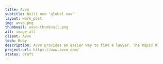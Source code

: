```yaml
---
title: Avvo
subtitle: Built new "global nav"
layout: work_post
img: avvo.png
thumbnail: avvo-thumbnail.png
alt: image-alt
client: Avvo
tech: Ruby
description: Avvo provides an easier way to find a lawyer. The Rapid River team was responsible for building the new global nav. 
project-url: https://www.avvo.com/
status: draft
---
```


